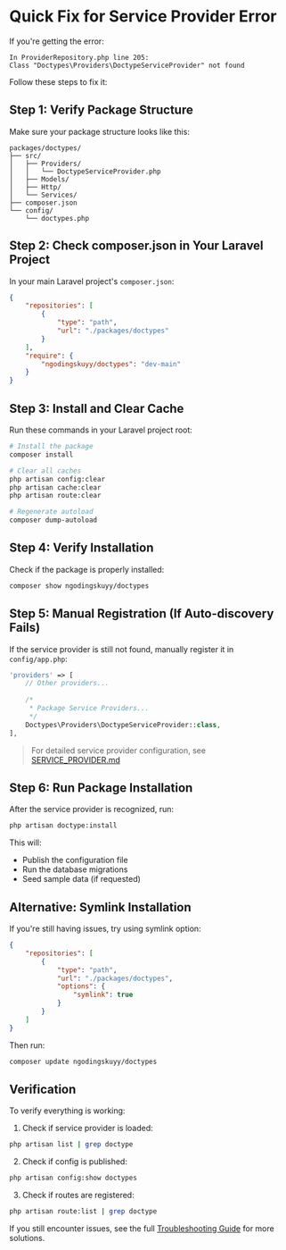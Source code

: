 # Quick Fix for Service Provider Error

If you're getting the error:
```
In ProviderRepository.php line 205:
Class "Doctypes\Providers\DoctypeServiceProvider" not found
```

Follow these steps to fix it:

## Step 1: Verify Package Structure

Make sure your package structure looks like this:
```
packages/doctypes/
├── src/
│   ├── Providers/
│   │   └── DoctypeServiceProvider.php
│   ├── Models/
│   ├── Http/
│   └── Services/
├── composer.json
└── config/
    └── doctypes.php
```

## Step 2: Check composer.json in Your Laravel Project

In your main Laravel project's `composer.json`:

```json
{
    "repositories": [
        {
            "type": "path",
            "url": "./packages/doctypes"
        }
    ],
    "require": {
        "ngodingskuyy/doctypes": "dev-main"
    }
}
```

## Step 3: Install and Clear Cache

Run these commands in your Laravel project root:

```bash
# Install the package
composer install

# Clear all caches
php artisan config:clear
php artisan cache:clear
php artisan route:clear

# Regenerate autoload
composer dump-autoload
```

## Step 4: Verify Installation

Check if the package is properly installed:

```bash
composer show ngodingskuyy/doctypes
```

## Step 5: Manual Registration (If Auto-discovery Fails)

If the service provider is still not found, manually register it in `config/app.php`:

```php
'providers' => [
    // Other providers...
    
    /*
     * Package Service Providers...
     */
    Doctypes\Providers\DoctypeServiceProvider::class,
],
```

> For detailed service provider configuration, see [SERVICE_PROVIDER.md](SERVICE_PROVIDER.md)

## Step 6: Run Package Installation

After the service provider is recognized, run:

```bash
php artisan doctype:install
```

This will:
- Publish the configuration file
- Run the database migrations
- Seed sample data (if requested)

## Alternative: Symlink Installation

If you're still having issues, try using symlink option:

```json
{
    "repositories": [
        {
            "type": "path",
            "url": "./packages/doctypes",
            "options": {
                "symlink": true
            }
        }
    ]
}
```

Then run:
```bash
composer update ngodingskuyy/doctypes
```

## Verification

To verify everything is working:

1. Check if service provider is loaded:
```bash
php artisan list | grep doctype
```

2. Check if config is published:
```bash
php artisan config:show doctypes
```

3. Check if routes are registered:
```bash
php artisan route:list | grep doctype
```

If you still encounter issues, see the full [Troubleshooting Guide](TROUBLESHOOTING.md) for more solutions.
